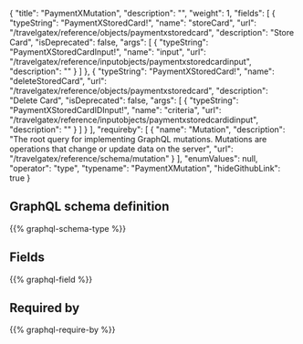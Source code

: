 {
  "title": "PaymentXMutation",
  "description": "",
  "weight": 1,
  "fields": [
    {
      "typeString": "PaymentXStoredCard!",
      "name": "storeCard",
      "url": "/travelgatex/reference/objects/paymentxstoredcard",
      "description": "Store Card",
      "isDeprecated": false,
      "args": [
        {
          "typeString": "PaymentXStoredCardInput!",
          "name": "input",
          "url": "/travelgatex/reference/inputobjects/paymentxstoredcardinput",
          "description": ""
        }
      ]
    },
    {
      "typeString": "PaymentXStoredCard!",
      "name": "deleteStoredCard",
      "url": "/travelgatex/reference/objects/paymentxstoredcard",
      "description": "Delete Card",
      "isDeprecated": false,
      "args": [
        {
          "typeString": "PaymentXStoredCardIDInput!",
          "name": "criteria",
          "url": "/travelgatex/reference/inputobjects/paymentxstoredcardidinput",
          "description": ""
        }
      ]
    }
  ],
  "requireby": [
    {
      "name": "Mutation",
      "description": "The root query for implementing GraphQL mutations. Mutations are operations that change or update data on the server",
      "url": "/travelgatex/reference/schema/mutation"
    }
  ],
  "enumValues": null,
  "operator": "type",
  "typename": "PaymentXMutation",
  "hideGithubLink": true
}
## GraphQL schema definition

{{% graphql-schema-type %}}

## Fields

{{% graphql-field %}}

## Required by

{{% graphql-require-by %}}
